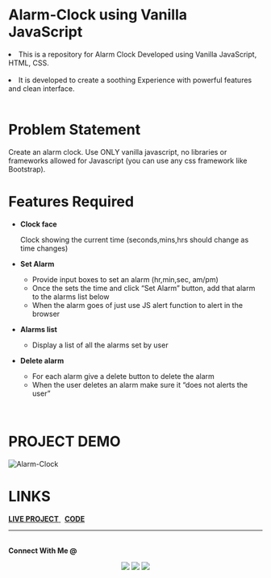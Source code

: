 # Alarm-Clock using Vanilla JavaScript

<li>This is a repository for Alarm Clock Developed using Vanilla JavaScript, HTML, CSS.</li>
<br>
<li> It is developed to create a soothing Experience with powerful features and clean interface.</li>
<br>

# Problem Statement

Create an alarm clock. Use ONLY vanilla javascript, no libraries or frameworks allowed for Javascript (you can use any css framework like Bootstrap).
<br>

# Features Required

- <b>Clock face</b><br>

  Clock showing the current time (seconds,mins,hrs should change as time changes)

- <b>Set Alarm</b> <br>

  - Provide input boxes to set an alarm (hr,min,sec, am/pm)
  - Once the sets the time and click “Set Alarm” button, add that alarm to the alarms list below
  - When the alarm goes of just use JS alert function to alert in the browser

- <b>Alarms list</b> <br>

  - Display a list of all the alarms set by user

- <b>Delete alarm</b> <br>
  - For each alarm give a delete button to delete the alarm
  - When the user deletes an alarm make sure it “does not alerts the user”

<br>

# PROJECT DEMO

![Alarm-Clock](https://im2.ezgif.com/tmp/ezgif-2-af6171f312d4.gif)<br>

# LINKS

<a href = "https://cn-alarm-clock.netlify.app/"> <b>LIVE PROJECT</b> </a> &nbsp; <a href = "https://github.com/pratiksha23-github/AlarmClock"> <b>CODE</b> </a> <br>

---

<br>
<strong>Connect With Me @</strong>

<p align="center">
<a href="https://pratiksha-portfolio-website.netlify.app/"><img src="https://img.shields.io/badge/-Portfolio-3423A6?style=flat&logo=Google-Chrome&logoColor=white"/></a>
<a href="https://www.linkedin.com/in/pratiksha-g-6468381a9/"><img src="https://img.shields.io/badge/-Pratiksha%20Ghadge-0077B5?style=flat&logo=Linkedin&logoColor=white"/></a>
<a href="mailto:ghadgepratiksha23@gmail.com"><img src="https://img.shields.io/badge/-ghadgepratiska23@gmail.com-D14836?style=flat&logo=Gmail&logoColor=white"/></a>

</p>

